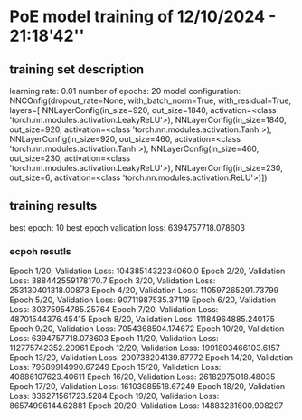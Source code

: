 PoE model training of 12/10/2024 - 21:18'42''
========================

training set description
------------------------
learning rate: 0.01
number of epochs: 20
model configuration: 
  NNCOnfig(dropout_rate=None,
           with_batch_norm=True,
           with_residual=True,
           layers=[ NNLayerConfig(in_size=920,
                                  out_size=1840,
                                  activation=<class 'torch.nn.modules.activation.LeakyReLU'>),
                    NNLayerConfig(in_size=1840,
                                  out_size=920,
                                  activation=<class 'torch.nn.modules.activation.Tanh'>),
                    NNLayerConfig(in_size=920,
                                  out_size=460,
                                  activation=<class 'torch.nn.modules.activation.Tanh'>),
                    NNLayerConfig(in_size=460,
                                  out_size=230,
                                  activation=<class 'torch.nn.modules.activation.LeakyReLU'>),
                    NNLayerConfig(in_size=230,
                                  out_size=6,
                                  activation=<class 'torch.nn.modules.activation.ReLU'>)])

training results
----------------
best epoch: 10
best epoch validation loss: 6394757718.078603

### ecpoh resutls
Epoch 1/20, Validation Loss: 1043851432234060.0
Epoch 2/20, Validation Loss: 388442559178170.7
Epoch 3/20, Validation Loss: 253130401318.00873
Epoch 4/20, Validation Loss: 110597265291.73799
Epoch 5/20, Validation Loss: 90711987535.37119
Epoch 6/20, Validation Loss: 30375954785.25764
Epoch 7/20, Validation Loss: 48701544376.45415
Epoch 8/20, Validation Loss: 11184964885.240175
Epoch 9/20, Validation Loss: 7054368504.174672
Epoch 10/20, Validation Loss: 6394757718.078603
Epoch 11/20, Validation Loss: 112775742352.20961
Epoch 12/20, Validation Loss: 1991803466103.6157
Epoch 13/20, Validation Loss: 200738204139.87772
Epoch 14/20, Validation Loss: 79589914990.67249
Epoch 15/20, Validation Loss: 40886107623.40611
Epoch 16/20, Validation Loss: 26182975018.48035
Epoch 17/20, Validation Loss: 16103985518.67249
Epoch 18/20, Validation Loss: 336271561723.5284
Epoch 19/20, Validation Loss: 86574996144.62881
Epoch 20/20, Validation Loss: 14883231600.908297